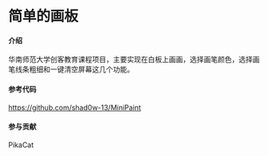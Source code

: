# 简单的画板

#### 介绍
华南师范大学创客教育课程项目，主要实现在白板上画画，选择画笔颜色，选择画笔线条粗细和一键清空屏幕这几个功能。

#### 参考代码
https://github.com/shad0w-13/MiniPaint

#### 参与贡献
PikaCat

